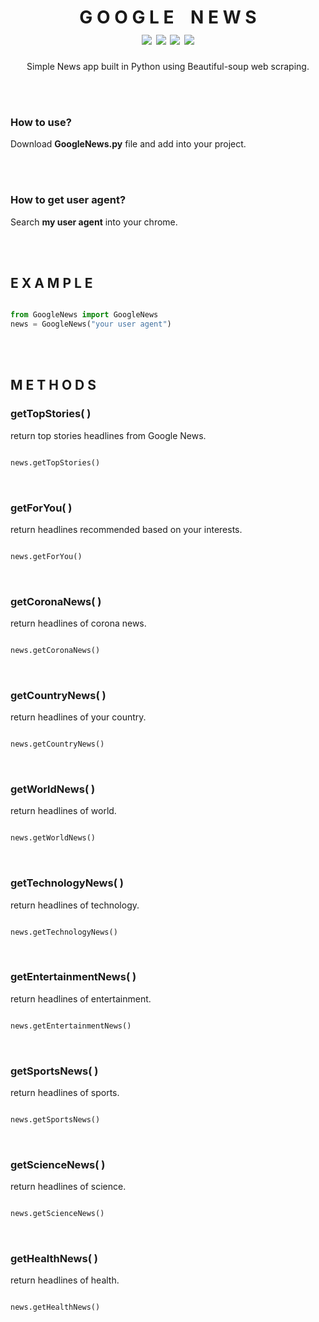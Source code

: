 <h1 align = "center">
  G O O G L E &nbsp;&nbsp; N E W S
  <br>
  <img src="https://img.shields.io/static/v1?label=Made%20with&message=Python&color=red&logo=python&logoColor=white" />
  <img src="https://img.shields.io/static/v1?label=Python&message=3.7.7&color=red&logo=python&logoColor=white" />
  <img src="https://img.shields.io/static/v1?label=Use%20of&message=Web%20Scraping&color=red&logo=google-chrome&logoColor=white" />
  <img src="https://img.shields.io/static/v1?label=Made%20with&message=BeautifulSoup&color=red" />
</h1>
<p align="center">Simple News app built in Python using Beautiful-soup web scraping.</p>

<br>
<br>

### How to use?
Download **GoogleNews.py** file and add into your project.

<br>
<br>

### How to get user agent?
Search **my user agent** into your chrome.

<br>
<br>

## E X A M P L E
```python

from GoogleNews import GoogleNews
news = GoogleNews("your user agent")

```

<br>
<br>

## M E T H O D S

### getTopStories( )
return top stories headlines from Google News.
```python

news.getTopStories()

```

<br>

### getForYou( )
return headlines recommended based on your interests.
```python

news.getForYou()

```

<br>

### getCoronaNews( )
return headlines of corona news.
```python

news.getCoronaNews()

```

<br>

### getCountryNews( )
return headlines of your country.
```python

news.getCountryNews()

```

<br>

### getWorldNews( )
return headlines of world.
```python

news.getWorldNews()

```

<br>

### getTechnologyNews( )
return headlines of technology.
```python

news.getTechnologyNews()

```

<br>

### getEntertainmentNews( )
return headlines of entertainment.
```python

news.getEntertainmentNews()

```

<br>

### getSportsNews( )
return headlines of sports.
```python

news.getSportsNews()

```

<br>

### getScienceNews( )
return headlines of science.
```python

news.getScienceNews()

```

<br>

### getHealthNews( )
return headlines of health.
```python

news.getHealthNews()

```